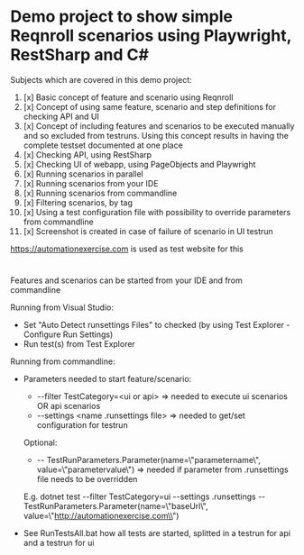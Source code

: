 # Demo project to show simple Reqnroll scenarios using Playwright, RestSharp and C#
  
Subjects which are covered in this demo project:
1. [x] Basic concept of feature and scenario using Reqnroll
2. [x] Concept of using same feature, scenario and step definitions for checking API and UI
3. [x] Concept of including features and scenarios to be executed manually and so excluded from testruns. Using this concept results in having the complete testset documented at one place
4. [x] Checking API, using RestSharp
5. [x] Checking UI of webapp, using PageObjects and Playwright
6. [x] Running scenarios in parallel
7. [x] Running scenarios from your IDE
8. [x] Running scenarios from commandline
9. [x] Filtering scenarios, by tag
10. [x] Using a test configuration file with possibility to override parameters from commandline
11. [x] Screenshot is created in case of failure of scenario in UI testrun 


https://automationexercise.com is used as test website for this
#
Features and scenarios can be started from your IDE and from commandline

Running from Visual Studio:

- Set "Auto Detect runsettings Files" to checked (by using Test Explorer - Configure Run Settings)
- Run test(s) from Test Explorer


Running from commandline:

- Parameters needed to start feature/scenario:
	- --filter TestCategory=\<ui or api> => needed to execute ui scenarios OR api scenarios
	- --settings \<name .runsettings file> => needed to get/set configuration for testrun

	Optional:
	- -- TestRunParameters.Parameter(name=\\"parametername\\", value=\\"parametervalue\\") => needed if parameter from .runsettings file needs to be overridden
	
	E.g. dotnet test --filter TestCategory=ui --settings .runsettings -- TestRunParameters.Parameter(name=\\"baseUrl\\", value=\\"http://automationexercise.com\\")

- See RunTestsAll.bat how all tests are started, splitted in a testrun for api and a testrun for ui
